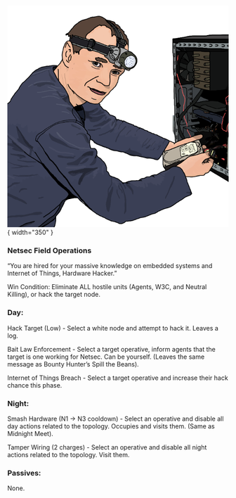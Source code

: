 ![hardwarehacker.png](Images/hardwarehacker.png){ width="350" }

### **Netsec Field Operations**

“You are hired for your massive knowledge on embedded systems and Internet of Things, Hardware Hacker.”

Win Condition: Eliminate ALL hostile units (Agents, W3C, and Neutral Killing), or hack the target node.

### **Day:**

Hack Target (Low) - Select a white node and attempt to hack it. Leaves a log.

Bait Law Enforcement - Select a target operative, inform agents that the target is one working for Netsec. Can be yourself. (Leaves the same message as Bounty Hunter’s Spill the Beans).

Internet of Things Breach - Select a target operative and increase their hack chance this phase.

### **Night:**

Smash Hardware (N1 -> N3 cooldown) - Select an operative and disable all day actions related to the topology. Occupies and visits them. (Same as Midnight Meet).

Tamper Wiring (2 charges) - Select an operative and disable all night actions related to the topology. Visit them.

### **Passives:**

None.